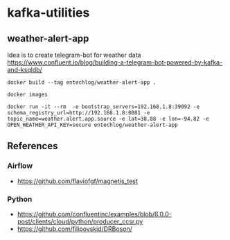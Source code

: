 # kafka-utilities

## weather-alert-app

Idea is to create telegram-bot for weather data https://www.confluent.io/blog/building-a-telegram-bot-powered-by-kafka-and-ksqldb/

```
docker build --tag entechlog/weather-alert-app .

docker images

docker run -it --rm  -e bootstrap_servers=192.168.1.8:39092 -e 
schema_registry_url=http://192.168.1.8:8081 -e topic_name=weather.alert.app.source -e lat=38.88 -e lon=-94.82 -e OPEN_WEATHER_API_KEY=secure entechlog/weather-alert-app
```

## References
### Airflow
- https://github.com/flaviofgf/magnetis_test

### Python
- https://github.com/confluentinc/examples/blob/6.0.0-post/clients/cloud/python/producer_ccsr.py
- https://github.com/filipovskid/DRBoson/